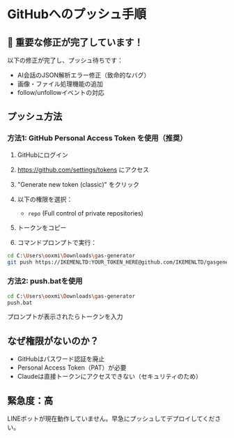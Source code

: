 # GitHubへのプッシュ手順

## 🚨 重要な修正が完了しています！

以下の修正が完了し、プッシュ待ちです：
- AI会話のJSON解析エラー修正（致命的なバグ）
- 画像・ファイル処理機能の追加
- follow/unfollowイベントの対応

## プッシュ方法

### 方法1: GitHub Personal Access Token を使用（推奨）

1. GitHubにログイン
2. https://github.com/settings/tokens にアクセス
3. "Generate new token (classic)" をクリック
4. 以下の権限を選択：
   - `repo` (Full control of private repositories)
5. トークンをコピー

6. コマンドプロンプトで実行：
```bash
cd C:\Users\ooxmi\Downloads\gas-generator
git push https://IKEMENLTD:YOUR_TOKEN_HERE@github.com/IKEMENLTD/gasgenerator.git main
```

### 方法2: push.batを使用

```bash
cd C:\Users\ooxmi\Downloads\gas-generator
push.bat
```
プロンプトが表示されたらトークンを入力

## なぜ権限がないのか？

- GitHubはパスワード認証を廃止
- Personal Access Token（PAT）が必要
- Claudeは直接トークンにアクセスできない（セキュリティのため）

## 緊急度：高

LINEボットが現在動作していません。早急にプッシュしてデプロイしてください。